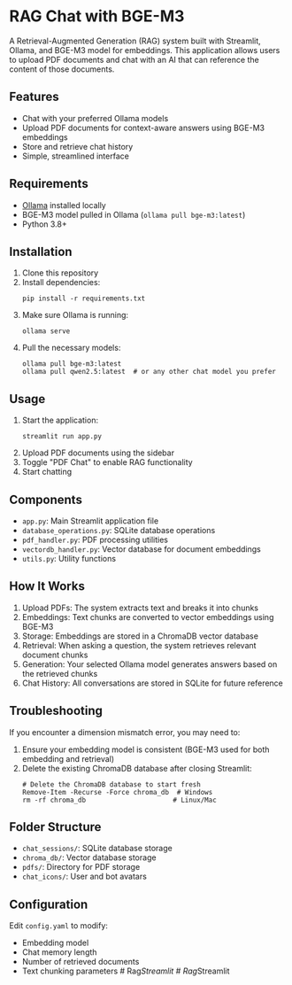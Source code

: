 # RAG Chat with BGE-M3

A Retrieval-Augmented Generation (RAG) system built with Streamlit, Ollama, and BGE-M3 model for embeddings. This application allows users to upload PDF documents and chat with an AI that can reference the content of those documents.

## Features

- Chat with your preferred Ollama models
- Upload PDF documents for context-aware answers using BGE-M3 embeddings
- Store and retrieve chat history
- Simple, streamlined interface

## Requirements

- [Ollama](https://ollama.ai/) installed locally
- BGE-M3 model pulled in Ollama (`ollama pull bge-m3:latest`)
- Python 3.8+

## Installation

1. Clone this repository
2. Install dependencies:
   ```
   pip install -r requirements.txt
   ```
3. Make sure Ollama is running:
   ```
   ollama serve
   ```
4. Pull the necessary models:
   ```
   ollama pull bge-m3:latest
   ollama pull qwen2.5:latest  # or any other chat model you prefer
   ```

## Usage

1. Start the application:
   ```
   streamlit run app.py
   ```
2. Upload PDF documents using the sidebar
3. Toggle "PDF Chat" to enable RAG functionality
4. Start chatting

## Components

- `app.py`: Main Streamlit application file
- `database_operations.py`: SQLite database operations
- `pdf_handler.py`: PDF processing utilities
- `vectordb_handler.py`: Vector database for document embeddings
- `utils.py`: Utility functions

## How It Works

1. Upload PDFs: The system extracts text and breaks it into chunks
2. Embeddings: Text chunks are converted to vector embeddings using BGE-M3
3. Storage: Embeddings are stored in a ChromaDB vector database
4. Retrieval: When asking a question, the system retrieves relevant document chunks
5. Generation: Your selected Ollama model generates answers based on the retrieved chunks
6. Chat History: All conversations are stored in SQLite for future reference

## Troubleshooting

If you encounter a dimension mismatch error, you may need to:
1. Ensure your embedding model is consistent (BGE-M3 used for both embedding and retrieval)
2. Delete the existing ChromaDB database after closing Streamlit:
   ```
   # Delete the ChromaDB database to start fresh
   Remove-Item -Recurse -Force chroma_db  # Windows
   rm -rf chroma_db                      # Linux/Mac
   ```

## Folder Structure

- `chat_sessions/`: SQLite database storage
- `chroma_db/`: Vector database storage
- `pdfs/`: Directory for PDF storage
- `chat_icons/`: User and bot avatars

## Configuration

Edit `config.yaml` to modify:
- Embedding model
- Chat memory length
- Number of retrieved documents
- Text chunking parameters
#   R a g _ S t r e a m l i t  
 #   R a g _ S t r e a m l i t  
 